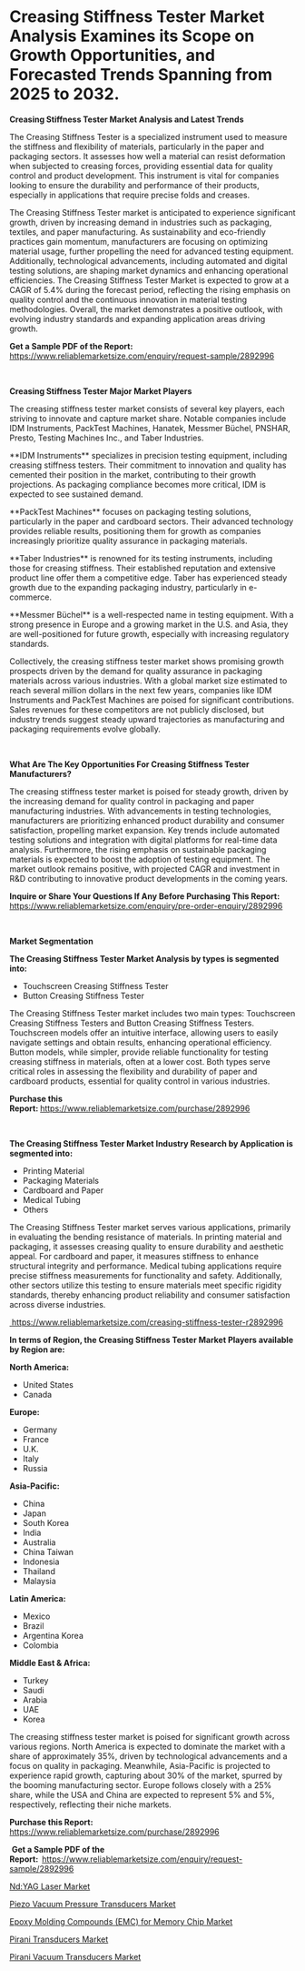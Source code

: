 <p><h1>Creasing Stiffness Tester Market Analysis Examines its Scope on Growth Opportunities, and Forecasted Trends Spanning from 2025 to 2032.</h1></p><p><strong>Creasing Stiffness Tester Market Analysis and Latest Trends</strong></p>
<p><p>The Creasing Stiffness Tester is a specialized instrument used to measure the stiffness and flexibility of materials, particularly in the paper and packaging sectors. It assesses how well a material can resist deformation when subjected to creasing forces, providing essential data for quality control and product development. This instrument is vital for companies looking to ensure the durability and performance of their products, especially in applications that require precise folds and creases.</p><p>The Creasing Stiffness Tester market is anticipated to experience significant growth, driven by increasing demand in industries such as packaging, textiles, and paper manufacturing. As sustainability and eco-friendly practices gain momentum, manufacturers are focusing on optimizing material usage, further propelling the need for advanced testing equipment. Additionally, technological advancements, including automated and digital testing solutions, are shaping market dynamics and enhancing operational efficiencies. The Creasing Stiffness Tester Market is expected to grow at a CAGR of 5.4% during the forecast period, reflecting the rising emphasis on quality control and the continuous innovation in material testing methodologies. Overall, the market demonstrates a positive outlook, with evolving industry standards and expanding application areas driving growth.</p></p>
<p><strong>Get a Sample PDF of the Report:&nbsp;</strong> <a href="https://www.reliablemarketsize.com/enquiry/request-sample/2892996?utm_campaign=1845&utm_medium=2&utm_source=Github&utm_content=ia&utm_term=15032025&utm_id=creasing-stiffness-tester">https://www.reliablemarketsize.com/enquiry/request-sample/2892996</a></p>
<p>&nbsp;</p>
<p><strong>Creasing Stiffness Tester Major Market Players</strong></p>
<p><p>The creasing stiffness tester market consists of several key players, each striving to innovate and capture market share. Notable companies include IDM Instruments, PackTest Machines, Hanatek, Messmer Büchel, PNSHAR, Presto, Testing Machines Inc., and Taber Industries.</p><p>**IDM Instruments** specializes in precision testing equipment, including creasing stiffness testers. Their commitment to innovation and quality has cemented their position in the market, contributing to their growth projections. As packaging compliance becomes more critical, IDM is expected to see sustained demand.</p><p>**PackTest Machines** focuses on packaging testing solutions, particularly in the paper and cardboard sectors. Their advanced technology provides reliable results, positioning them for growth as companies increasingly prioritize quality assurance in packaging materials. </p><p>**Taber Industries** is renowned for its testing instruments, including those for creasing stiffness. Their established reputation and extensive product line offer them a competitive edge. Taber has experienced steady growth due to the expanding packaging industry, particularly in e-commerce.</p><p>**Messmer Büchel** is a well-respected name in testing equipment. With a strong presence in Europe and a growing market in the U.S. and Asia, they are well-positioned for future growth, especially with increasing regulatory standards.</p><p>Collectively, the creasing stiffness tester market shows promising growth prospects driven by the demand for quality assurance in packaging materials across various industries. With a global market size estimated to reach several million dollars in the next few years, companies like IDM Instruments and PackTest Machines are poised for significant contributions. Sales revenues for these competitors are not publicly disclosed, but industry trends suggest steady upward trajectories as manufacturing and packaging requirements evolve globally.</p></p>
<p>&nbsp;</p>
<p><strong>What Are The Key Opportunities For Creasing Stiffness Tester Manufacturers?</strong></p>
<p><p>The creasing stiffness tester market is poised for steady growth, driven by the increasing demand for quality control in packaging and paper manufacturing industries. With advancements in testing technologies, manufacturers are prioritizing enhanced product durability and consumer satisfaction, propelling market expansion. Key trends include automated testing solutions and integration with digital platforms for real-time data analysis. Furthermore, the rising emphasis on sustainable packaging materials is expected to boost the adoption of testing equipment. The market outlook remains positive, with projected CAGR and investment in R&D contributing to innovative product developments in the coming years.</p></p>
<p><strong>Inquire or Share Your Questions If Any Before Purchasing This Report:</strong> <a href="https://www.reliablemarketsize.com/enquiry/pre-order-enquiry/2892996?utm_campaign=1845&utm_medium=2&utm_source=Github&utm_content=ia&utm_term=15032025&utm_id=creasing-stiffness-tester">https://www.reliablemarketsize.com/enquiry/pre-order-enquiry/2892996</a></p>
<p>&nbsp;</p>
<p><strong>Market Segmentation</strong></p>
<p><strong>The Creasing Stiffness Tester Market Analysis by types is segmented into:</strong></p>
<p><ul><li>Touchscreen Creasing Stiffness Tester</li><li>Button Creasing Stiffness Tester</li></ul></p>
<p><p>The Creasing Stiffness Tester market includes two main types: Touchscreen Creasing Stiffness Testers and Button Creasing Stiffness Testers. Touchscreen models offer an intuitive interface, allowing users to easily navigate settings and obtain results, enhancing operational efficiency. Button models, while simpler, provide reliable functionality for testing creasing stiffness in materials, often at a lower cost. Both types serve critical roles in assessing the flexibility and durability of paper and cardboard products, essential for quality control in various industries.</p></p>
<p><strong>Purchase this Report:&nbsp;</strong><a href="https://www.reliablemarketsize.com/purchase/2892996?utm_campaign=1845&utm_medium=2&utm_source=Github&utm_content=ia&utm_term=15032025&utm_id=creasing-stiffness-tester">https://www.reliablemarketsize.com/purchase/2892996</a></p>
<p>&nbsp;</p>
<p><strong>The Creasing Stiffness Tester Market Industry Research by Application is segmented into:</strong></p>
<p><ul><li>Printing Material</li><li>Packaging Materials</li><li>Cardboard and Paper</li><li>Medical Tubing</li><li>Others</li></ul></p>
<p><p>The Creasing Stiffness Tester market serves various applications, primarily in evaluating the bending resistance of materials. In printing material and packaging, it assesses creasing quality to ensure durability and aesthetic appeal. For cardboard and paper, it measures stiffness to enhance structural integrity and performance. Medical tubing applications require precise stiffness measurements for functionality and safety. Additionally, other sectors utilize this testing to ensure materials meet specific rigidity standards, thereby enhancing product reliability and consumer satisfaction across diverse industries.</p></p>
<p><a href="https://www.reliablemarketsize.com/creasing-stiffness-tester-r2892996?utm_campaign=1845&utm_medium=2&utm_source=Github&utm_content=ia&utm_term=15032025&utm_id=creasing-stiffness-tester">&nbsp;https://www.reliablemarketsize.com/creasing-stiffness-tester-r2892996</a></p>
<p><strong>In terms of Region, the Creasing Stiffness Tester Market Players available by Region are:</strong></p>
<p>
    <p> <strong> North America: </strong>
        <ul>
            <li>United States</li>
            <li>Canada</li>
        </ul>
        </p> 
    <p> <strong> Europe: </strong>
        <ul>
            <li>Germany</li>
            <li>France</li>
            <li>U.K.</li>
            <li>Italy</li>
            <li>Russia</li>
        </ul>
        </p> 
    <p> <strong> Asia-Pacific: </strong>
        <ul>
            <li>China</li>
            <li>Japan</li>
            <li>South Korea</li>
            <li>India</li>
            <li>Australia</li>
            <li>China Taiwan</li>
            <li>Indonesia</li>
            <li>Thailand</li>
            <li>Malaysia</li>
        </ul>
        </p> 
    <p> <strong> Latin America: </strong>
        <ul>
            <li>Mexico</li>
            <li>Brazil</li>
            <li>Argentina Korea</li>
            <li>Colombia</li>
        </ul>
        </p> 
    <p> <strong> Middle East & Africa: </strong>
        <ul>
            <li>Turkey</li>
            <li>Saudi</li>
            <li>Arabia</li>
            <li>UAE</li>
            <li>Korea</li>
        </ul>
    </p>
    </p>
<p><p>The creasing stiffness tester market is poised for significant growth across various regions. North America is expected to dominate the market with a share of approximately 35%, driven by technological advancements and a focus on quality in packaging. Meanwhile, Asia-Pacific is projected to experience rapid growth, capturing about 30% of the market, spurred by the booming manufacturing sector. Europe follows closely with a 25% share, while the USA and China are expected to represent 5% and 5%, respectively, reflecting their niche markets.</p></p>
<p><strong>Purchase this Report: </strong><a href="https://www.reliablemarketsize.com/purchase/2892996?utm_campaign=1845&utm_medium=2&utm_source=Github&utm_content=ia&utm_term=15032025&utm_id=creasing-stiffness-tester">https://www.reliablemarketsize.com/purchase/2892996</a></p>
<p>&nbsp;<strong>Get a Sample PDF of the Report:&nbsp;&nbsp;</strong><a href="https://www.reliablemarketsize.com/enquiry/request-sample/2892996?utm_campaign=1845&utm_medium=2&utm_source=Github&utm_content=ia&utm_term=15032025&utm_id=creasing-stiffness-tester">https://www.reliablemarketsize.com/enquiry/request-sample/2892996</a></p>
<p><strong></strong></p>
<p><p><a href="https://github.com/suebabuhai/Market-Research-Report-List-1/blob/main/ndyag-laser-market.md?utm_campaign=1845&utm_medium=2&utm_source=Github&utm_content=ia&utm_term=15032025&utm_id=creasing-stiffness-tester">Nd:YAG Laser Market</a></p><p><a href="https://github.com/dagnewopus/Market-Research-Report-List-1/blob/main/piezo-vacuum-pressure-transducers-market.md?utm_campaign=1845&utm_medium=2&utm_source=Github&utm_content=ia&utm_term=15032025&utm_id=creasing-stiffness-tester">Piezo Vacuum Pressure Transducers Market</a></p><p><a href="https://github.com/papnider/Market-Research-Report-List-1/blob/main/epoxy-molding-compounds-emc-for-memory-chip-market.md?utm_campaign=1845&utm_medium=2&utm_source=Github&utm_content=ia&utm_term=15032025&utm_id=creasing-stiffness-tester">Epoxy Molding Compounds (EMC) for Memory Chip Market</a></p><p><a href="https://github.com/foustzelmsdv/Market-Research-Report-List-1/blob/main/pirani-transducers-market.md?utm_campaign=1845&utm_medium=2&utm_source=Github&utm_content=ia&utm_term=15032025&utm_id=creasing-stiffness-tester">Pirani Transducers Market</a></p><p><a href="https://github.com/dickstoscopg/Market-Research-Report-List-1/blob/main/pirani-vacuum-transducers-market.md?utm_campaign=1845&utm_medium=2&utm_source=Github&utm_content=ia&utm_term=15032025&utm_id=creasing-stiffness-tester">Pirani Vacuum Transducers Market</a></p></p>